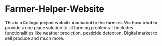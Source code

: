 # Farmer-Helper-Website
This is a College project website dedicated to the farmers. We have tried to provide a one place solution to all farming problems. It includes functionalities like weather prediction, pesticide detection, Digital market to sell produce and much more.
